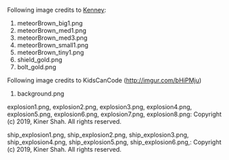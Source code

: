 Following image credits to [Kenney](Kenney.nl):
1. meteorBrown_big1.png
2. meteorBrown_med1.png
3. meteorBrown_med3.png
4. meteorBrown_small1.png
5. meteorBrown_tiny1.png
6. shield_gold.png
7. bolt_gold.png

Following image credits to KidsCanCode (http://imgur.com/bHiPMju)
1. background.png

explosion1.png, explosion2.png, explosion3.png, explosion4.png, explosion5.png, explosion6.png, explosion7.png, explosion8.png: Copyright (c) 2019, Kiner Shah. All rights reserved.

ship_explosion1.png, ship_explosion2.png, ship_explosion3.png, ship_explosion4.png, ship_explosion5.png, ship_explosion6.png,: Copyright (c) 2019, Kiner Shah. All rights reserved.